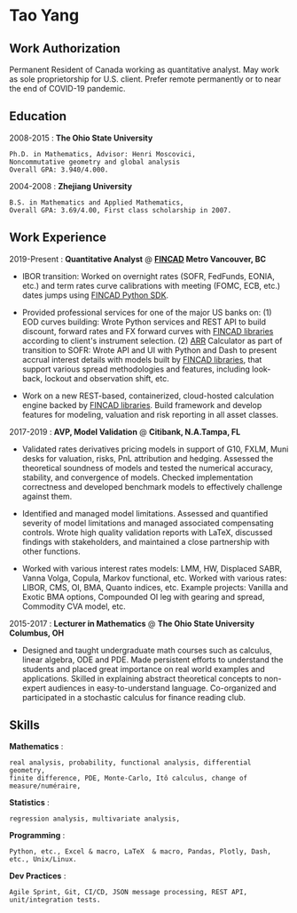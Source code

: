 Tao Yang
============

Work Authorization
---------
Permanent Resident of Canada working as quantitative analyst. May work as sole proprietorship for U.S. client. 
Prefer remote permanently or to near the end of COVID-19 pandemic.

Education
---------

2008-2015 
:   **The Ohio State University**

    Ph.D. in Mathematics, Advisor: Henri Moscovici, 
    Noncommutative geometry and global analysis
    Overall GPA: 3.940/4.000.

2004-2008
:   **Zhejiang University**

    B.S. in Mathematics and Applied Mathematics, 
    Overall GPA: 3.69/4.00, First class scholarship in 2007.

Work Experience
----------

2019-Present 
:   **Quantitative Analyst**
@   **[FINCAD](http://fincad.com) Metro Vancouver, BC**

* IBOR transition: Worked on overnight rates (SOFR, FedFunds, EONIA, etc.)
and term rates curve calibrations with meeting (FOMC, ECB, etc.) dates
jumps using [FINCAD Python SDK](http://fincad.com/solutions).

* Provided professional services for one of the major US banks on: (1) EOD
curves building: Wrote Python services and REST API to build discount,
forward rates and FX forward curves with [FINCAD
libraries](http://fincad.com/solutions) according to client's instrument
selection. (2) [ARR](http://www.newyorkfed.org/arrc) Calculator as part
of transition to SOFR: Wrote API and UI with Python and Dash to present
accrual interest details with models built by [FINCAD
libraries](http://fincad.com/solutions), that support various spread
methodologies and features, including look-back, lockout and observation
shift, etc.

* Work on a new REST-based, containerized, cloud-hosted calculation engine
backed by [FINCAD libraries](http://fincad.com/solutions). Build
framework and develop features for modeling, valuation and risk
reporting in all asset classes.


2017-2019 
:   **AVP, Model Validation**
@   **Citibank, N.A.Tampa, FL** 

* Validated rates derivatives pricing models in support of G10, FXLM, Muni
desks for valuation, risks, PnL attribution and hedging. Assessed the
theoretical soundness of models and tested the numerical accuracy,
stability, and convergence of models. Checked implementation correctness
and developed benchmark models to effectively challenge against them.

* Identified and managed model limitations. Assessed and quantified
severity of model limitations and managed associated compensating
controls. Wrote high quality validation reports with LaTeX, discussed
findings with stakeholders, and maintained a close partnership with
other functions.

* Worked with various interest rates models: LMM, HW, Displaced SABR,
Vanna Volga, Copula, Markov functional, etc. Worked with various rates:
LIBOR, CMS, OI, BMA, Quanto indices, etc. Example projects: Vanilla and
Exotic BMA options, Compounded OI leg with gearing and spread, Commodity
CVA model, etc.

2015-2017 
:   **Lecturer in Mathematics**
@   **The Ohio State University Columbus, OH**

* Designed and taught undergraduate math courses such as calculus, linear
algebra, ODE and PDE. Made persistent efforts to understand the students
and placed great importance on real world examples and applications.
Skilled in explaining abstract theoretical concepts to non-expert
audiences in easy-to-understand language. Co-organized and participated
in a stochastic calculus for finance reading club.

Skills
--------------------

**Mathematics**
:
   
    real analysis, probability, functional analysis, differential geometry,
    finite difference, PDE, Monte-Carlo, Itô calculus, change of measure/numéraire,

**Statistics**
:   
    
    regression analysis, multivariate analysis,

**Programming**
:   

    Python, etc., Excel & macro, LaTeX  & macro, Pandas, Plotly, Dash, etc., Unix/Linux.

**Dev Practices**
:   

    Agile Sprint, Git, CI/CD, JSON message processing, REST API, unit/integration tests.
